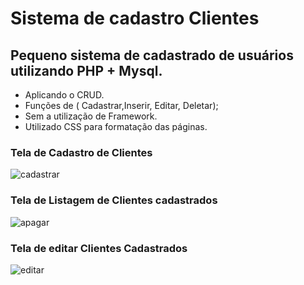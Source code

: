 # Sistema de cadastro Clientes
## Pequeno sistema de cadastrado de usuários utilizando PHP + Mysql.
- Aplicando o CRUD.
- Funções de ( Cadastrar,Inserir, Editar, Deletar);
- Sem a utilização de Framework.
- Utilizado CSS para formatação das páginas. 

### Tela de Cadastro de Clientes
![cadastrar](https://github.com/danrleyney2210/Sistema_cadastro_Cliente/blob/master/img/cadastrar.jpg)

### Tela de Listagem de Clientes cadastrados 
![apagar](https://github.com/danrleyney2210/Sistema_cadastro_Cliente/blob/master/img/apagar.jpg)

### Tela de editar Clientes Cadastrados 
![editar](https://github.com/danrleyney2210/Sistema_cadastro_Cliente/blob/main/img/editar.jpg)
